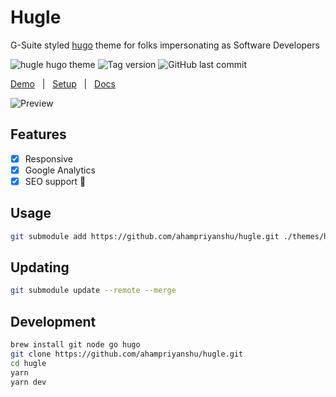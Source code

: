 # Hugle

G-Suite styled [hugo](https://gohugo.io/) theme for folks impersonating as Software Developers

![hugle hugo theme](https://img.shields.io/github/license/ahampriyanshu/blog)
![Tag version](https://img.shields.io/github/v/tag/ahampriyanshu/blog)
![GitHub last commit](https://img.shields.io/github/last-commit/ahampriyanshu/blog/main)

[Demo](https://ahampriyanshu.com) &nbsp; | &nbsp; [Setup](./##Usage) &nbsp; | &nbsp; [Docs](https://ahampriyanshu.com)

![Preview](./assets/images/preview.png)

## Features

- [x] Responsive
- [x] Google Analytics
- [x] SEO support 🚀

## Usage

```bash
git submodule add https://github.com/ahampriyanshu/hugle.git ./themes/hugle
```

## Updating

```bash
git submodule update --remote --merge
```

## Development

```bash
brew install git node go hugo
git clone https://github.com/ahampriyanshu/hugle.git
cd hugle
yarn
yarn dev
```
